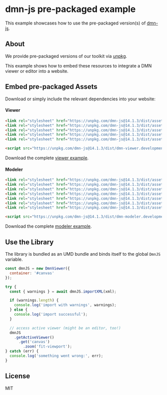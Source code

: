 # dmn-js pre-packaged example

This example showcases how to use the pre-packaged version(s) of [dmn-js](https://github.com/bpmn-io/dmn-js).


## About

We provide pre-packaged versions of our toolkit via [unpkg](https://unpkg.com/dmn-js/dist/).

This example shows how to embed these resources to integrate a DMN viewer or editor
into a website.


## Embed pre-packaged Assets

Download or simply include the relevant dependencies into your website:

#### Viewer

```html
<link rel="stylesheet" href="https://unpkg.com/dmn-js@14.1.3/dist/assets/dmn-js-drd.css">
<link rel="stylesheet" href="https://unpkg.com/dmn-js@14.1.3/dist/assets/dmn-js-decision-table.css">
<link rel="stylesheet" href="https://unpkg.com/dmn-js@14.1.3/dist/assets/dmn-js-literal-expression.css">
<link rel="stylesheet" href="https://unpkg.com/dmn-js@14.1.3/dist/assets/dmn-js-shared.css">
<link rel="stylesheet" href="https://unpkg.com/dmn-js@14.1.3/dist/assets/dmn-font/css/dmn.css">

<script src="https://unpkg.com/dmn-js@14.1.3/dist/dmn-viewer.development.js"></script>
```

Download the complete [viewer example](https://cdn.staticaly.com/gh/bpmn-io/dmn-js-examples/master/starter/viewer.html).

#### Modeler

```html
<link rel="stylesheet" href="https://unpkg.com/dmn-js@14.1.3/dist/assets/diagram-js.css">
<link rel="stylesheet" href="https://unpkg.com/dmn-js@14.1.3/dist/assets/dmn-js-shared.css">
<link rel="stylesheet" href="https://unpkg.com/dmn-js@14.1.3/dist/assets/dmn-js-drd.css">
<link rel="stylesheet" href="https://unpkg.com/dmn-js@14.1.3/dist/assets/dmn-js-decision-table.css">
<link rel="stylesheet" href="https://unpkg.com/dmn-js@14.1.3/dist/assets/dmn-js-decision-table-controls.css">
<link rel="stylesheet" href="https://unpkg.com/dmn-js@14.1.3/dist/assets/dmn-js-literal-expression.css">
<link rel="stylesheet" href="https://unpkg.com/dmn-js@14.1.3/dist/assets/dmn-font/css/dmn.css">

<script src="https://unpkg.com/dmn-js@14.1.3/dist/dmn-modeler.development.js"></script>
```

Download the complete [modeler example](https://cdn.staticaly.com/gh/bpmn-io/dmn-js-examples/master/starter/modeler.html).


## Use the Library

The library is bundled as an UMD bundle and binds itself to the global `DmnJS`
variable.

```javascript
const dmnJS = new DmnViewer({
  container: '#canvas'
});

try {
  const { warnings } = await dmnJS.importXML(xml);

  if (warnings.length) {
    console.log('import with warnings', warnings);
  } else {
    console.log('import successful');
  }

  // access active viewer (might be an editor, too!)
  dmnJS
    .getActiveViewer()
      .get('canvas')
        .zoom('fit-viewport');
} catch (err) {
  console.log('something went wrong:', err);
}
```

## License

MIT
